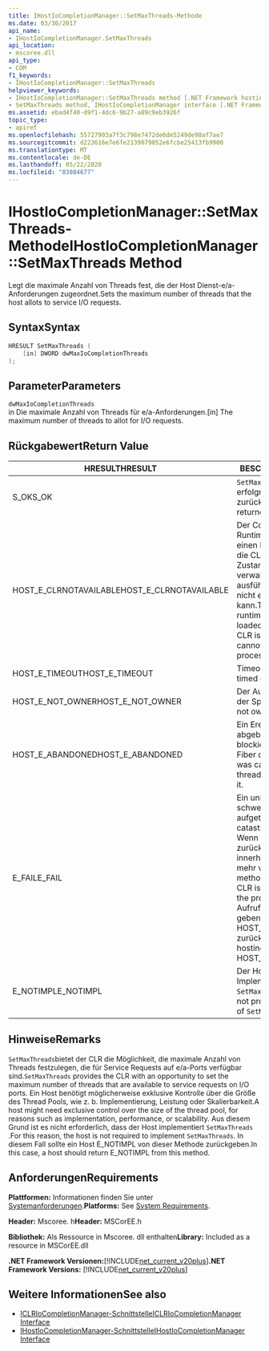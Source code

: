 ```yaml
---
title: IHostIoCompletionManager::SetMaxThreads-Methode
ms.date: 03/30/2017
api_name:
- IHostIoCompletionManager.SetMaxThreads
api_location:
- mscoree.dll
api_type:
- COM
f1_keywords:
- IHostIoCompletionManager::SetMaxThreads
helpviewer_keywords:
- IHostIoCompletionManager::SetMaxThreads method [.NET Framework hosting]
- SetMaxThreads method, IHostIoCompletionManager interface [.NET Framework hosting]
ms.assetid: ebad4f40-d9f1-4dc6-9b27-a89c9eb3926f
topic_type:
- apiref
ms.openlocfilehash: 55727903a7f3c798e7472de6de5249de98af7ae7
ms.sourcegitcommit: d223616e7e6fe2139079052e6fcbe25413fb9900
ms.translationtype: MT
ms.contentlocale: de-DE
ms.lasthandoff: 05/22/2020
ms.locfileid: "83804677"
---
```

# <a name="ihostiocompletionmanagersetmaxthreads-method"></a><span data-ttu-id="e080d-102">IHostIoCompletionManager::SetMaxThreads-Methode</span><span class="sxs-lookup"><span data-stu-id="e080d-102">IHostIoCompletionManager::SetMaxThreads Method</span></span>
<span data-ttu-id="e080d-103">Legt die maximale Anzahl von Threads fest, die der Host Dienst-e/a-Anforderungen zugeordnet.</span><span class="sxs-lookup"><span data-stu-id="e080d-103">Sets the maximum number of threads that the host allots to service I/O requests.</span></span>  
  
## <a name="syntax"></a><span data-ttu-id="e080d-104">Syntax</span><span class="sxs-lookup"><span data-stu-id="e080d-104">Syntax</span></span>  
  
```cpp  
HRESULT SetMaxThreads (  
    [in] DWORD dwMaxIoCompletionThreads  
);  
```  
  
## <a name="parameters"></a><span data-ttu-id="e080d-105">Parameter</span><span class="sxs-lookup"><span data-stu-id="e080d-105">Parameters</span></span>  
 `dwMaxIoCompletionThreads`  
 <span data-ttu-id="e080d-106">in Die maximale Anzahl von Threads für e/a-Anforderungen.</span><span class="sxs-lookup"><span data-stu-id="e080d-106">[in] The maximum number of threads to allot for I/O requests.</span></span>  
  
## <a name="return-value"></a><span data-ttu-id="e080d-107">Rückgabewert</span><span class="sxs-lookup"><span data-stu-id="e080d-107">Return Value</span></span>  
  
|<span data-ttu-id="e080d-108">HRESULT</span><span class="sxs-lookup"><span data-stu-id="e080d-108">HRESULT</span></span>|<span data-ttu-id="e080d-109">BESCHREIBUNG</span><span class="sxs-lookup"><span data-stu-id="e080d-109">Description</span></span>|  
|-------------|-----------------|  
|<span data-ttu-id="e080d-110">S_OK</span><span class="sxs-lookup"><span data-stu-id="e080d-110">S_OK</span></span>|<span data-ttu-id="e080d-111">`SetMaxThreads`wurde erfolgreich zurückgegeben.</span><span class="sxs-lookup"><span data-stu-id="e080d-111">`SetMaxThreads` returned successfully.</span></span>|  
|<span data-ttu-id="e080d-112">HOST_E_CLRNOTAVAILABLE</span><span class="sxs-lookup"><span data-stu-id="e080d-112">HOST_E_CLRNOTAVAILABLE</span></span>|<span data-ttu-id="e080d-113">Der Common Language Runtime (CLR) wurde nicht in einen Prozess geladen, oder die CLR befindet sich in einem Zustand, in dem Sie verwalteten Code nicht ausführen oder den-Befehl nicht erfolgreich verarbeiten kann.</span><span class="sxs-lookup"><span data-stu-id="e080d-113">The common language runtime (CLR) has not been loaded into a process, or the CLR is in a state in which it cannot run managed code or process the call successfully.</span></span>|  
|<span data-ttu-id="e080d-114">HOST_E_TIMEOUT</span><span class="sxs-lookup"><span data-stu-id="e080d-114">HOST_E_TIMEOUT</span></span>|<span data-ttu-id="e080d-115">Timeout des Aufrufes.</span><span class="sxs-lookup"><span data-stu-id="e080d-115">The call timed out.</span></span>|  
|<span data-ttu-id="e080d-116">HOST_E_NOT_OWNER</span><span class="sxs-lookup"><span data-stu-id="e080d-116">HOST_E_NOT_OWNER</span></span>|<span data-ttu-id="e080d-117">Der Aufrufer ist nicht Besitzer der Sperre.</span><span class="sxs-lookup"><span data-stu-id="e080d-117">The caller does not own the lock.</span></span>|  
|<span data-ttu-id="e080d-118">HOST_E_ABANDONED</span><span class="sxs-lookup"><span data-stu-id="e080d-118">HOST_E_ABANDONED</span></span>|<span data-ttu-id="e080d-119">Ein Ereignis wurde abgebrochen, während ein blockierter Thread oder eine Fiber darauf wartete.</span><span class="sxs-lookup"><span data-stu-id="e080d-119">An event was canceled while a blocked thread or fiber was waiting on it.</span></span>|  
|<span data-ttu-id="e080d-120">E_FAIL</span><span class="sxs-lookup"><span data-stu-id="e080d-120">E_FAIL</span></span>|<span data-ttu-id="e080d-121">Ein unbekannter schwerwiegender Fehler ist aufgetreten.</span><span class="sxs-lookup"><span data-stu-id="e080d-121">An unknown catastrophic failure occurred.</span></span> <span data-ttu-id="e080d-122">Wenn eine Methode E_FAIL zurückgibt, ist die CLR innerhalb des Prozesses nicht mehr verwendbar.</span><span class="sxs-lookup"><span data-stu-id="e080d-122">When a method returns E_FAIL, the CLR is no longer usable within the process.</span></span> <span data-ttu-id="e080d-123">Nachfolgende Aufrufe von Hostingmethoden geben HOST_E_CLRNOTAVAILABLE zurück.</span><span class="sxs-lookup"><span data-stu-id="e080d-123">Subsequent calls to hosting methods return HOST_E_CLRNOTAVAILABLE.</span></span>|  
|<span data-ttu-id="e080d-124">E_NOTIMPL</span><span class="sxs-lookup"><span data-stu-id="e080d-124">E_NOTIMPL</span></span>|<span data-ttu-id="e080d-125">Der Host stellt keine Implementierung von bereit `SetMaxThreads` .</span><span class="sxs-lookup"><span data-stu-id="e080d-125">The host does not provide an implementation of `SetMaxThreads`.</span></span>|  
  
## <a name="remarks"></a><span data-ttu-id="e080d-126">Hinweise</span><span class="sxs-lookup"><span data-stu-id="e080d-126">Remarks</span></span>  
 <span data-ttu-id="e080d-127">`SetMaxThreads`bietet der CLR die Möglichkeit, die maximale Anzahl von Threads festzulegen, die für Service Requests auf e/a-Ports verfügbar sind.</span><span class="sxs-lookup"><span data-stu-id="e080d-127">`SetMaxThreads` provides the CLR with an opportunity to set the maximum number of threads that are available to service requests on I/O ports.</span></span> <span data-ttu-id="e080d-128">Ein Host benötigt möglicherweise exklusive Kontrolle über die Größe des Thread Pools, wie z. b. Implementierung, Leistung oder Skalierbarkeit.</span><span class="sxs-lookup"><span data-stu-id="e080d-128">A host might need exclusive control over the size of the thread pool, for reasons such as implementation, performance, or scalability.</span></span> <span data-ttu-id="e080d-129">Aus diesem Grund ist es nicht erforderlich, dass der Host implementiert `SetMaxThreads` .</span><span class="sxs-lookup"><span data-stu-id="e080d-129">For this reason, the host is not required to implement `SetMaxThreads`.</span></span> <span data-ttu-id="e080d-130">In diesem Fall sollte ein Host E_NOTIMPL von dieser Methode zurückgeben.</span><span class="sxs-lookup"><span data-stu-id="e080d-130">In this case, a host should return E_NOTIMPL from this method.</span></span>  
  
## <a name="requirements"></a><span data-ttu-id="e080d-131">Anforderungen</span><span class="sxs-lookup"><span data-stu-id="e080d-131">Requirements</span></span>  
 <span data-ttu-id="e080d-132">**Plattformen:** Informationen finden Sie unter [Systemanforderungen](../../get-started/system-requirements.md).</span><span class="sxs-lookup"><span data-stu-id="e080d-132">**Platforms:** See [System Requirements](../../get-started/system-requirements.md).</span></span>  
  
 <span data-ttu-id="e080d-133">**Header:** Mscoree. h</span><span class="sxs-lookup"><span data-stu-id="e080d-133">**Header:** MSCorEE.h</span></span>  
  
 <span data-ttu-id="e080d-134">**Bibliothek:** Als Ressource in Mscoree. dll enthalten</span><span class="sxs-lookup"><span data-stu-id="e080d-134">**Library:** Included as a resource in MSCorEE.dll</span></span>  
  
 <span data-ttu-id="e080d-135">**.NET Framework Versionen:**[!INCLUDE[net_current_v20plus](../../../../includes/net-current-v20plus-md.md)]</span><span class="sxs-lookup"><span data-stu-id="e080d-135">**.NET Framework Versions:** [!INCLUDE[net_current_v20plus](../../../../includes/net-current-v20plus-md.md)]</span></span>  
  
## <a name="see-also"></a><span data-ttu-id="e080d-136">Weitere Informationen</span><span class="sxs-lookup"><span data-stu-id="e080d-136">See also</span></span>

- [<span data-ttu-id="e080d-137">ICLRIoCompletionManager-Schnittstelle</span><span class="sxs-lookup"><span data-stu-id="e080d-137">ICLRIoCompletionManager Interface</span></span>](iclriocompletionmanager-interface.md)
- [<span data-ttu-id="e080d-138">IHostIoCompletionManager-Schnittstelle</span><span class="sxs-lookup"><span data-stu-id="e080d-138">IHostIoCompletionManager Interface</span></span>](ihostiocompletionmanager-interface.md)
